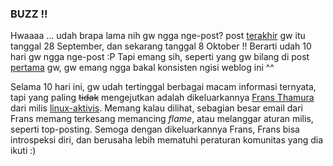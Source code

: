 ### BUZZ !!

Hwaaaa ... udah brapa lama nih gw ngga nge-post? post <a href="http://aldi.kriwil.com/2004/09/28/surat-cinta-seorang-ilmuwan/">terakhir</a> gw itu tanggal 28 September, dan sekarang tanggal 8 Oktober !! Berarti udah 10 hari gw ngga nge-post :P
Tapi emang sih, seperti yang gw bilang di post <a href="http://aldi.kriwil.com/2004/09/05/iya-iya-gw-nyerah/">pertama</a> gw, gw emang ngga bakal konsisten ngisi weblog ini ^^

Selama 10 hari ini, gw udah tertinggal berbagai macam informasi ternyata, tapi yang paling <span style="text-decoration:line-through">tidak</span> mengejutkan adalah dikeluarkannya <a href="http://www.igos.or.id/roller/page/frans">Frans Thamura</a> dari milis <a href="http://www.mail-archive.com/linux-aktivis%40linux.or.id/">linux-aktivis</a>.
Memang kalau dilihat, sebagian besar email dari Frans memang terkesang memancing <i>flame</i>, atau melanggar aturan milis, seperti top-posting.
Semoga dengan dikeluarkannya Frans, Frans bisa introspeksi diri, dan berusaha lebih mematuhi peraturan komunitas yang dia ikuti :)

<!-- {"time": "2004-10-08 14:15:48", "title": "BUZZ !!"} -->
